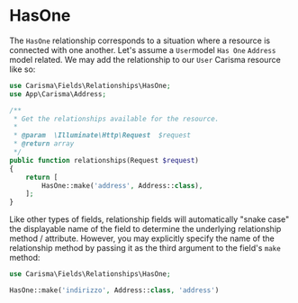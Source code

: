 # HasOne

The `HasOne` relationship corresponds to a situation where a resource is connected with one another. Let's assume a `User`model `Has One` `Address` model related. We may add the relationship to our `User` Carisma resource like so:

```php
use Carisma\Fields\Relationships\HasOne;
use App\Carisma\Address;

/**
 * Get the relationships available for the resource.
 *
 * @param  \Illuminate\Http\Request  $request
 * @return array
 */
public function relationships(Request $request)
{
    return [
    	HasOne::make('address', Address::class),
    ];
}
```

Like other types of fields, relationship fields will automatically "snake case" the displayable name of the field to determine the underlying relationship method / attribute. However, you may explicitly specify the name of the relationship method by passing it as the third argument to the field's `make` method:

```php
use Carisma\Fields\Relationships\HasOne;

HasOne::make('indirizzo', Address::class, 'address')
```


